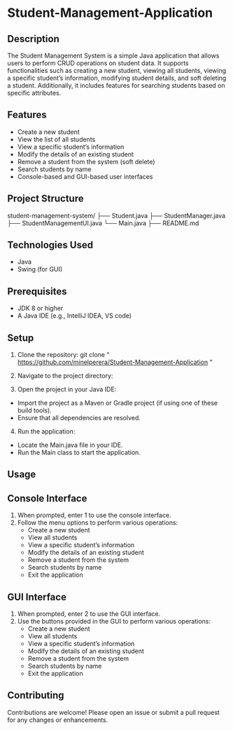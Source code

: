 # Student-Management-Application
## Description

The Student Management System is a simple Java application that allows users to perform CRUD operations on student data. It supports functionalities such as creating a new student, viewing all students, viewing a specific student’s information, modifying student details, and soft deleting a student. Additionally, it includes features for searching students based on specific attributes.

## Features

- Create a new student
- View the list of all students
- View a specific student’s information
- Modify the details of an existing student
- Remove a student from the system (soft delete)
- Search students by name
- Console-based and GUI-based user interfaces

## Project Structure

student-management-system/
├── Student.java
├── StudentManager.java
├── StudentManagementUI.java
└── Main.java
├── README.md

## Technologies Used

- Java
- Swing (for GUI)

## Prerequisites

- JDK 8 or higher
- A Java IDE (e.g., IntelliJ IDEA, VS code)

## Setup

1. Clone the repository:
   git clone “ https://github.com/minelperera/Student-Management-Application “

2. Navigate to the project directory:
   
3. Open the project in your Java IDE:

- Import the project as a Maven or Gradle project (if using one of these build tools).
- Ensure that all dependencies are resolved.

4. Run the application:

- Locate the Main.java file in your IDE.
- Run the Main class to start the application.

## Usage 

## Console Interface

1. When prompted, enter 1 to use the console interface.
2. Follow the menu options to perform various operations:
   - Create a new student
   - View all students
   - View a specific student’s information
   - Modify the details of an existing student
   - Remove a student from the system
   - Search students by name
   - Exit the application

## GUI Interface

1. When prompted, enter 2 to use the GUI interface.
2. Use the buttons provided in the GUI to perform various operations:
   - Create a new student
   - View all students
   - View a specific student’s information
   - Modify the details of an existing student
   - Remove a student from the system
   - Search students by name
   - Exit the application

## Contributing

Contributions are welcome! Please open an issue or submit a pull request for any changes or enhancements.

